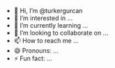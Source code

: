 - 👋 Hi, I’m @turkergurcan
- 👀 I’m interested in ...
- 🌱 I’m currently learning ...
- 💞️ I’m looking to collaborate on ...
- 📫 How to reach me ...
- 😄 Pronouns: ...
- ⚡ Fun fact: ...

<!---
turkergurcan/turkergurcan is a ✨ special ✨ repository because its `README.md` (this file) appears on your GitHub profile.
You can click the Preview link to take a look at your changes.
--->
